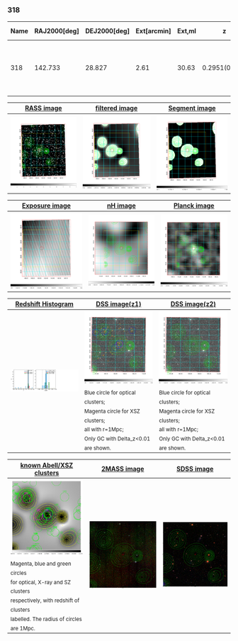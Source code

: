 <div STYLE="page-break-after: always;"></div>

### 318

|Name|RAJ2000[deg]|DEJ2000[deg] |Ext[arcmin]| Ext,ml | z | z_src| C|GC(XSZ,Delta_z<0.01)| GC(OPT,Delta_z<0.01)|GC| R_sig[arcmin] | R500[arcmin] | R500[Mpc]| CRsig[c/s] | CR500[c/s] |L500[1E44 erg/s]|F500[1E-12 erg/s/cm^2]| M500[1E14 Msun]|Tx[keV]|Cnt_sig|Beta|Rc[arcmin]|Comment|Alias|
|---|---|---|---|---|---|------|---|--------|---------|----------|---|---|---|---|---|---|---|---|---|---|---|---|---|---|
|318| 142.733| 28.827| 2.61| 30.63| 0.2951(0.005)| z1, z_xsz| B| F20, PSZ2, SPI, Tar| C, W| C, F20, N, PSZ2, SPI, Tar, W| 15.138| 4.087| 1.080| 0.087(0.031)| 0.077(0.027)| 4.383(0.822)| 1.578(0.296)| 4.85(0.42)| 6.25(0.35)| 56.1| 0.932(-0.088+0.050)| 4.896(-0.598+0.523)| -| k322|

|[RASS image](../image/318/318_img.pdf)|[filtered image](../image/318/318_fil.pdf)|[Segment image](../image/318/318_seg.pdf)|
|-------------------|--------------------|-------------------|
| <img src="../image/318/318_img.png" width="300">  | <img src="../image/318/318_fil.png" width="300">   | <img src="../image/318/318_seg.png" width="300">  |

|[Exposure image](../image/318/318_mex.pdf)| [nH image](../image/318/318_nh.pdf)| [Planck image](../image/318/318_p.pdf)|
|-------------------|--------------------|-------------------|
|<img src="../image/318/318_mex.png" width="300">   | <img src="../image/318/318_nh.png" width="300">    | <img src="../image/318/318_p.png" width="300"> |

|[Redshift Histogram](../image/318/318_zg.pdf) | [DSS image(z1)](../image/318/318_dss_z1.pdf)      |  [DSS image(z2)](../image/318/318_dss_z2.pdf)    |
|-------------------|--------------------|-------------------|
|<img src="../image/318/318_zg.png" width="300"> |<img src="../image/318/318_dss_z1.png" width="300"> <sub><br>Blue circle for optical clusters; <br>Magenta circle for XSZ clusters; <br>all with r=1Mpc; <br>Only GC with Delta_z<0.01 are shown. </sub>| <img src="../image/318/318_dss_z2.png" width="300"><sub><br>Blue circle for optical clusters; <br>Magenta circle for XSZ clusters; <br>all with r=1Mpc; <br>Only GC with Delta_z<0.01 are shown. </sub> |

|[known Abell/XSZ clusters](../image/318/318_gc.pdf) | [2MASS image](../image/318/318_2mass.pdf)      |[SDSS image](../image/318/318_sdss.pdf)   |
|-------------------|-------------------|-------------------|
|<img src=../image/318/318_gc.png width="300"> <br><sub>Magenta, blue and green circles <br>for optical, X-ray and SZ clusters <br>respectively, with redshift of clusters <br>labelled. The radius of circles <br>are 1Mpc.</sub>|<img src="../image/318/318_2mass.png" width="300">  | <img src="../image/318/318_sdss.png" width="300">  |




